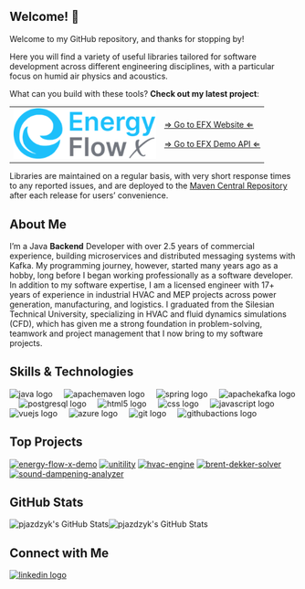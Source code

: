 ## Welcome! 🤝

Welcome to my GitHub repository, and thanks for stopping by!

Here you will find a variety of useful libraries tailored for software development across different engineering disciplines, with a particular focus on humid air physics and acoustics.

What can you build with these tools? **Check out my latest project**:

<table border="0" cellpadding="5">
  <tr>
    <td>
      <a href="https://energyflowx.com">
        <img src="https://github.com/pjazdzyk/energy-flow-x-demo/blob/master/assets/images/logo-efx.png" width="250"/>
      </a>
    </td>
    <td>
      <a href="https://energyflowx.com">⇒ Go to EFX Website ⇐</a><br><br>
      <a href="https://demo.energyflowx.com">⇒ Go to EFX Demo API ⇐</a>
    </td>
  </tr>
</table>

Libraries are maintained on a regular basis, with very short response times to any reported issues, and are deployed to the [Maven Central Repository](https://central.sonatype.com/search?q=synerset) after each release for users’ convenience.

## About Me

I’m a Java **Backend** Developer with over 2.5 years of commercial experience, building microservices and distributed messaging systems with Kafka. My programming journey, however, started many years ago as a hobby, long before I began working professionally as a software developer.<br>
In addition to my software expertise, I am a licensed engineer with 17+ years of experience in industrial HVAC and MEP projects across power generation, manufacturing, and logistics. I graduated from the Silesian Technical University, specializing in HVAC and fluid dynamics simulations (CFD), which has given me a strong foundation in problem-solving, teamwork and project management that I now bring to my software projects.<br>

## Skills & Technologies

<div align="left">
  <img src="https://cdn.jsdelivr.net/gh/devicons/devicon/icons/java/java-original.svg" height="40" alt="java logo"  />
  <img width="12" />
  <img src="https://cdn.simpleicons.org/apachemaven/C71A36" height="40" alt="apachemaven logo"  />
  <img width="12" />
  <img src="https://cdn.simpleicons.org/spring/6DB33F" height="40" alt="spring logo"  />
  <img width="12" />
  <img src="https://skillicons.dev/icons?i=kafka" height="40" alt="apachekafka logo"  />
  <img width="12" />
  <img src="https://cdn.jsdelivr.net/gh/devicons/devicon/icons/postgresql/postgresql-original.svg" height="40" alt="postgresql logo"  />
  <img width="12" />
  <img src="https://cdn.simpleicons.org/html5/E34F26" height="40" alt="html5 logo"  />
  <img width="12" />
  <img src="https://cdn.simpleicons.org/css/1572B6" height="40" alt="css logo"  />
  <img width="12" />
  <img src="https://cdn.simpleicons.org/javascript/F7DF1E" height="40" alt="javascript logo"  />
  <img width="12" />
  <img src="https://cdn.simpleicons.org/vuedotjs/4FC08D" height="40" alt="vuejs logo"  />
  <img width="12" />
  <img src="https://skillicons.dev/icons?i=azure" height="40" alt="azure logo"  />
  <img width="12" />
  <img src="https://cdn.simpleicons.org/git/F05032" height="40" alt="git logo"  />
  <img width="12" />
  <img src="https://cdn.simpleicons.org/githubactions/2088FF" height="40" alt="githubactions logo"  />
</div>

## Top Projects

[![energy-flow-x-demo](https://github-readme-stats.vercel.app/api/pin/?username=pjazdzyk&repo=energy-flow-x-demo&theme=dark)](https://github.com/pjazdzyk/energy-flow-x-demo)
[![unitility](https://github-readme-stats.vercel.app/api/pin/?username=pjazdzyk&repo=unitility&theme=dark)](https://github.com/pjazdzyk/unitility)
[![hvac-engine](https://github-readme-stats.vercel.app/api/pin/?username=pjazdzyk&repo=hvac-engine&theme=dark)](https://github.com/pjazdzyk/hvac-engine)
[![brent-dekker-solver](https://github-readme-stats.vercel.app/api/pin/?username=pjazdzyk&repo=brent-dekker-solver&theme=dark)](https://github.com/pjazdzyk/brent-dekker-solver)
[![sound-dampening-analyzer](https://github-readme-stats.vercel.app/api/pin/?username=pjazdzyk&repo=sound-dampening-analyzer&theme=dark)](https://github.com/pjazdzyk/sound-dampening-analyzer)

## GitHub Stats

<img src="https://github-readme-stats.vercel.app/api?username=pjazdzyk&theme=dark&show_icons=true&hide_border=true&count_private=true&hide_rank=true" alt="pjazdzyk's GitHub Stats" /><img src="https://github-readme-stats.vercel.app/api/top-langs/?username=pjazdzyk&theme=dark&show_icons=true&hide_border=true&layout=compact" alt="pjazdzyk's GitHub Stats" />

## Connect with Me

<div align="left">
  <a href="https://www.linkedin.com/in/pjazdzyk/" target="_blank">
    <img src="https://raw.githubusercontent.com/maurodesouza/profile-readme-generator/master/src/assets/icons/social/linkedin/default.svg" 
         width="52" 
         height="40" 
         alt="linkedin logo" />
  </a>
</div>
